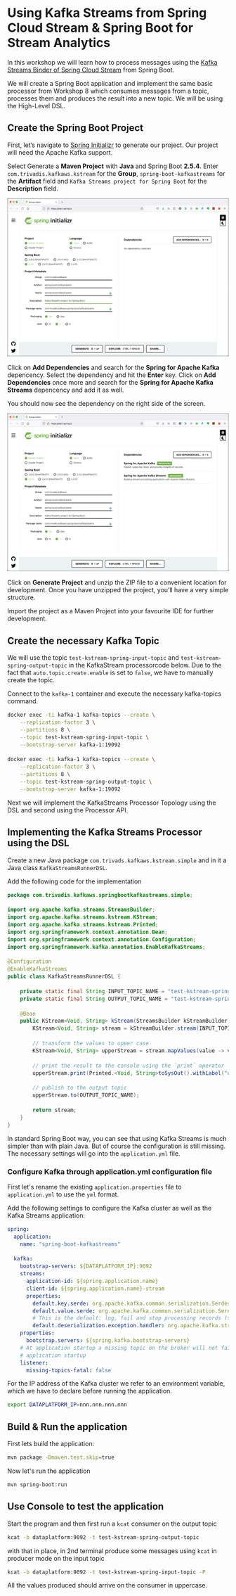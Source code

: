 # Using Kafka Streams from Spring Cloud Stream & Spring Boot for Stream Analytics

In this workshop we will learn how to process messages using the [Kafka Streams Binder of Spring Cloud Stream](https://docs.spring.io/spring-cloud-stream/docs/current/reference/html/spring-cloud-stream-binder-kafka.html#_kafka_streams_binder) from Spring Boot. 

We will create a Spring Boot application and implement the same basic processor from Workshop 8 which consumes messages from a topic, processes them and produces the result into a new topic. We will be using the High-Level DSL.

## Create the Spring Boot Project

First, let’s navigate to [Spring Initializr](https://start.spring.io/) to generate our project. Our project will need the Apache Kafka support. 

Select Generate a **Maven Project** with **Java** and Spring Boot **2.5.4**. Enter `com.trivadis.kafkaws.kstream` for the **Group**, `spring-boot-kafkastreams` for the **Artifact** field and `Kafka Streams project for Spring Boot` for the **Description** field. 

![Alt Image Text](./images/spring-initializr.png "Spring Initializr")

Click on **Add Dependencies** and search for the  **Spring for Apache Kafka** depencency. Select the dependency and hit the **Enter** key. Click on **Add Dependencies** once more and search for the  **Spring for Apache Kafka Streams** depencency and add it as well. 

You should now see the dependency on the right side of the screen.

![Alt Image Text](./images/spring-initializr-with-kafka-dep.png "Spring Initializr")

Click on **Generate Project** and unzip the ZIP file to a convenient location for development. Once you have unzipped the project, you’ll have a very simple structure. 

Import the project as a Maven Project into your favourite IDE for further development. 

## Create the necessary Kafka Topic 

We will use the topic `test-kstream-spring-input-topic` and `test-kstream-spring-output-topic` in the KafkaStream processorcode below. Due to the fact that `auto.topic.create.enable` is set to `false`, we have to manually create the topic. 

Connect to the `kafka-1` container and execute the necessary kafka-topics command. 

```bash
docker exec -ti kafka-1 kafka-topics --create \
    --replication-factor 3 \
    --partitions 8 \
    --topic test-kstream-spring-input-topic \
    --bootstrap-server kafka-1:19092
    
docker exec -ti kafka-1 kafka-topics --create \
    --replication-factor 3 \
    --partitions 8 \
    --topic test-kstream-spring-output-topic \
    --bootstrap-server kafka-1:19092
```

Next we will implement the KafkaStreams Processor Topology using the DSL and second using the Processor API.

## Implementing the Kafka Streams Processor using the DSL

Create a new Java package `com.trivads.kafkaws.kstream.simple` and in it a Java class `KafkaStreamsRunnerDSL`. 

Add the following code for the implementation

```java
package com.trivadis.kafkaws.springbootkafkastreams.simple;

import org.apache.kafka.streams.StreamsBuilder;
import org.apache.kafka.streams.kstream.KStream;
import org.apache.kafka.streams.kstream.Printed;
import org.springframework.context.annotation.Bean;
import org.springframework.context.annotation.Configuration;
import org.springframework.kafka.annotation.EnableKafkaStreams;

@Configuration
@EnableKafkaStreams
public class KafkaStreamsRunnerDSL {

    private static final String INPUT_TOPIC_NAME = "test-kstream-spring-input-topic";
    private static final String OUTPUT_TOPIC_NAME = "test-kstream-spring-output-topic";

    @Bean
    public KStream<Void, String> kStream(StreamsBuilder kStreamBuilder) {
        KStream<Void, String> stream = kStreamBuilder.stream(INPUT_TOPIC_NAME);

        // transform the values to upper case
        KStream<Void, String> upperStream = stream.mapValues(value -> value.toUpperCase());

        // print the result to the console using the `print` operator
        upperStream.print(Printed.<Void, String>toSysOut().withLabel("upperValue"));

        // publish to the output topic
        upperStream.to(OUTPUT_TOPIC_NAME);

        return stream;
    }
}
```

In standard Spring Boot way, you can see that using Kafka Streams is much simpler than with plain Java. But of course the configuration is still missing. The necessary settings will go into the `application.yml` file.

### Configure Kafka through application.yml configuration file

First let's rename the existing `application.properties` file to `application.yml` to use the `yml` format. 

Add the following settings to configure the Kafka cluster as well as the Kafka Streams application:

```yml
spring:
  application:
    name: "spring-boot-kafkastreams"

  kafka:
    bootstrap-servers: ${DATAPLATFORM_IP}:9092
    streams:
      application-id: ${spring.application.name}
      client-id: ${spring.application.name}-stream
      properties:
        default.key.serde: org.apache.kafka.common.serialization.Serdes$VoidSerde
        default.value.serde: org.apache.kafka.common.serialization.Serdes$StringSerde
        # This is the default: log, fail and stop processing records (stop stream)
        default.deserialization.exception.handler: org.apache.kafka.streams.errors.LogAndFailExceptionHandler
    properties:
      bootstrap.servers: ${spring.kafka.bootstrap-servers}
    # At application startup a missing topic on the broker will not fail the
    # application startup
    listener:
      missing-topics-fatal: false
```

For the IP address of the Kafka cluster we refer to an environment variable, which we have to declare before running the application.

```bash
export DATAPLATFORM_IP=nnn.nnn.nnn.nnn
```

## Build & Run the application

First lets build the application:

```bash
mvn package -Dmaven.test.skip=true
```

Now let's run the application

```bash
mvn spring-boot:run
```

## Use Console to test the application

Start the program and then first run a `kcat` consumer on the output topic

```bash
kcat -b dataplatform:9092 -t test-kstream-spring-output-topic
```

with that in place, in 2nd terminal produce some messages using `kcat` in producer mode on the input topic

```bash
kcat -b dataplatform:9092 -t test-kstream-spring-input-topic -P
```

All the values produced should arrive on the consumer in uppercase.

